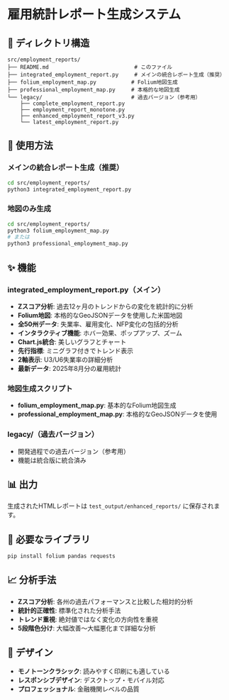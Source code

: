 # 雇用統計レポート生成システム

## 📁 ディレクトリ構造

```
src/employment_reports/
├── README.md                           # このファイル
├── integrated_employment_report.py     # メインの統合レポート生成（推奨）
├── folium_employment_map.py           # Folium地図生成
├── professional_employment_map.py     # 本格的な地図生成
└── legacy/                            # 過去バージョン（参考用）
    ├── complete_employment_report.py
    ├── employment_report_monotone.py
    ├── enhanced_employment_report_v3.py
    └── latest_employment_report.py
```

## 🚀 使用方法

### メインの統合レポート生成（推奨）
```bash
cd src/employment_reports/
python3 integrated_employment_report.py
```

### 地図のみ生成
```bash
cd src/employment_reports/
python3 folium_employment_map.py
# または
python3 professional_employment_map.py
```

## ✨ 機能

### integrated_employment_report.py（メイン）
- **Zスコア分析**: 過去12ヶ月のトレンドからの変化を統計的に分析
- **Folium地図**: 本格的なGeoJSONデータを使用した米国地図
- **全50州データ**: 失業率、雇用変化、NFP変化の包括的分析
- **インタラクティブ機能**: ホバー効果、ポップアップ、ズーム
- **Chart.js統合**: 美しいグラフとチャート
- **先行指標**: ミニグラフ付きでトレンド表示
- **2軸表示**: U3/U6失業率の詳細分析
- **最新データ**: 2025年8月分の雇用統計

### 地図生成スクリプト
- **folium_employment_map.py**: 基本的なFolium地図生成
- **professional_employment_map.py**: 本格的なGeoJSONデータを使用

### legacy/（過去バージョン）
- 開発過程での過去バージョン（参考用）
- 機能は統合版に統合済み

## 📊 出力

生成されたHTMLレポートは `test_output/enhanced_reports/` に保存されます。

## 🔧 必要なライブラリ

```bash
pip install folium pandas requests
```

## 📈 分析手法

- **Zスコア分析**: 各州の過去パフォーマンスと比較した相対的分析
- **統計的正確性**: 標準化された分析手法
- **トレンド重視**: 絶対値ではなく変化の方向性を重視
- **5段階色分け**: 大幅改善〜大幅悪化まで詳細な分析

## 🎨 デザイン

- **モノトーンクラシック**: 読みやすく印刷にも適している
- **レスポンシブデザイン**: デスクトップ・モバイル対応
- **プロフェッショナル**: 金融機関レベルの品質
